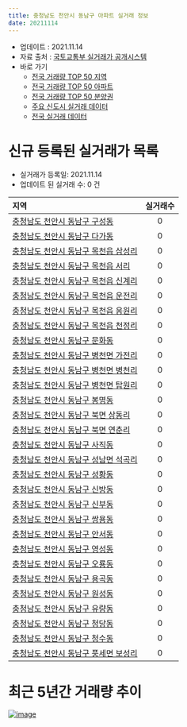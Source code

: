 ```yaml
---
title: 충청남도 천안시 동남구 아파트 실거래 정보
date: 20211114
---
```


* 업데이트 : 2021.11.14
* 자료 출처 : [국토교통부 실거래가 공개시스템](http://rt.molit.go.kr)
* 바로 가기
    * [전국 거래량 TOP 50 지역](https://apt-info.github.io/apt-trade-info/tr)
    * [전국 거래량 TOP 50 아파트](https://apt-info.github.io/apt-trade-info/ta)
    * [전국 거래량 TOP 50 분양권](https://apt-info.github.io/apt-trade-info/tb)
    * [주요 신도시 실거래 데이터](https://apt-info.github.io/apt-trade-info/newtown)
    * [전국 실거래 데이터](https://apt-info.github.io/apt-trade-info/all)



<script async src="https://pagead2.googlesyndication.com/pagead/js/adsbygoogle.js"></script>
<!-- 기본광고 -->
<ins class="adsbygoogle"
     style="display:block"
     data-ad-client="ca-pub-1142216861245946"
     data-ad-slot="4805727019"
     data-ad-format="auto"
     data-full-width-responsive="true"></ins>
<script>
     (adsbygoogle = window.adsbygoogle || []).push({});
</script>


# 신규 등록된 실거래가 목록

* 실거래가 등록일: 2021.11.14
* 업데이트 된 실거래 수: 0 건


|지역|실거래수|
|:---|:---:|
|[충청남도 천안시 동남구 구성동](https://apt-info.github.io/apt-trade-info/r1648)|0|
|[충청남도 천안시 동남구 다가동](https://apt-info.github.io/apt-trade-info/r1651)|0|
|[충청남도 천안시 동남구 목천읍 삼성리](https://apt-info.github.io/apt-trade-info/r3295)|0|
|[충청남도 천안시 동남구 목천읍 서리](https://apt-info.github.io/apt-trade-info/r1656)|0|
|[충청남도 천안시 동남구 목천읍 신계리](https://apt-info.github.io/apt-trade-info/r1657)|0|
|[충청남도 천안시 동남구 목천읍 운전리](https://apt-info.github.io/apt-trade-info/r1662)|0|
|[충청남도 천안시 동남구 목천읍 응원리](https://apt-info.github.io/apt-trade-info/r2912)|0|
|[충청남도 천안시 동남구 목천읍 천정리](https://apt-info.github.io/apt-trade-info/r3722)|0|
|[충청남도 천안시 동남구 문화동](https://apt-info.github.io/apt-trade-info/r3346)|0|
|[충청남도 천안시 동남구 병천면 가전리](https://apt-info.github.io/apt-trade-info/r1666)|0|
|[충청남도 천안시 동남구 병천면 병천리](https://apt-info.github.io/apt-trade-info/r1664)|0|
|[충청남도 천안시 동남구 병천면 탑원리](https://apt-info.github.io/apt-trade-info/r1663)|0|
|[충청남도 천안시 동남구 봉명동](https://apt-info.github.io/apt-trade-info/r1650)|0|
|[충청남도 천안시 동남구 북면 상동리](https://apt-info.github.io/apt-trade-info/r1659)|0|
|[충청남도 천안시 동남구 북면 연춘리](https://apt-info.github.io/apt-trade-info/r1658)|0|
|[충청남도 천안시 동남구 사직동](https://apt-info.github.io/apt-trade-info/r3020)|0|
|[충청남도 천안시 동남구 성남면 석곡리](https://apt-info.github.io/apt-trade-info/r2913)|0|
|[충청남도 천안시 동남구 성황동](https://apt-info.github.io/apt-trade-info/r1665)|0|
|[충청남도 천안시 동남구 신방동](https://apt-info.github.io/apt-trade-info/r1653)|0|
|[충청남도 천안시 동남구 신부동](https://apt-info.github.io/apt-trade-info/r1654)|0|
|[충청남도 천안시 동남구 쌍용동](https://apt-info.github.io/apt-trade-info/r1661)|0|
|[충청남도 천안시 동남구 안서동](https://apt-info.github.io/apt-trade-info/r1655)|0|
|[충청남도 천안시 동남구 영성동](https://apt-info.github.io/apt-trade-info/r1660)|0|
|[충청남도 천안시 동남구 오룡동](https://apt-info.github.io/apt-trade-info/r3294)|0|
|[충청남도 천안시 동남구 용곡동](https://apt-info.github.io/apt-trade-info/r1652)|0|
|[충청남도 천안시 동남구 원성동](https://apt-info.github.io/apt-trade-info/r1647)|0|
|[충청남도 천안시 동남구 유량동](https://apt-info.github.io/apt-trade-info/r3686)|0|
|[충청남도 천안시 동남구 청당동](https://apt-info.github.io/apt-trade-info/r1667)|0|
|[충청남도 천안시 동남구 청수동](https://apt-info.github.io/apt-trade-info/r1649)|0|
|[충청남도 천안시 동남구 풍세면 보성리](https://apt-info.github.io/apt-trade-info/r3734)|0|



<script async src="https://pagead2.googlesyndication.com/pagead/js/adsbygoogle.js"></script>
<!-- 기본광고 -->
<ins class="adsbygoogle"
     style="display:block"
     data-ad-client="ca-pub-1142216861245946"
     data-ad-slot="4805727019"
     data-ad-format="auto"
     data-full-width-responsive="true"></ins>
<script>
     (adsbygoogle = window.adsbygoogle || []).push({});
</script>


# 최근 5년간 거래량 추이


<div style="width:100%;">
    <canvas id="deal_progress" height="200"></canvas>
</div>

<script>
new Chart(document.getElementById("deal_progress"), {
    type: 'line',
    data: {
        labels: ['16.01','16.02','16.03','16.04','16.05','16.06','16.07','16.08','16.09','16.10','16.11','16.12','17.01','17.02','17.03','17.04','17.05','17.06','17.07','17.08','17.09','17.10','17.11','17.12','18.01','18.02','18.03','18.04','18.05','18.06','18.07','18.08','18.09','18.10','18.11','18.12','19.01','19.02','19.03','19.04','19.05','19.06','19.07','19.08','19.09','19.10','19.11','19.12','20.01','20.02','20.03','20.04','20.05','20.06','20.07','20.08','20.09','20.10','20.11','20.12','21.01','21.02','21.03','21.04','21.05','21.06','21.07','21.08','21.09','21.10','21.11'],
        datasets: [{
            label: '매매/분양권',
            data: [197,193,296,280,247,262,253,288,240,312,262,220,193,221,306,237,283,342,289,290,284,247,248,259,269,260,420,289,260,332,245,227,246,262,253,190,210,221,326,247,275,249,273,301,274,360,532,711,556,617,446,526,572,866,650,371,529,681,975,949,430,432,608,545,722,580,745,665,560,543,119],
            borderColor: "rgba(66, 133, 243, 1)",
            backgroundColor: "rgba(66, 133, 243, 0.05)",
            borderWidth: 1,
            pointRadius: 0,
            fill: false,
            lineTension: 0
        },{
            label: '전/월세',
            data: [344,281,301,271,235,254,257,255,216,258,225,183,210,396,263,198,194,219,242,271,263,225,235,280,303,301,324,305,315,375,356,402,264,328,305,271,360,318,277,279,275,244,269,271,250,256,259,290,338,382,260,323,306,412,370,297,240,244,220,302,292,246,278,249,319,303,291,309,263,222,58],
            borderColor: "rgba(255, 90, 0, 1)",
            backgroundColor: "rgba(255, 90, 0, 0.05)",
            borderWidth: 1,
            pointRadius: 0,
            fill: false,
            lineTension: 0
        },{
            label: '합계',
            data: [541,474,597,551,482,516,510,543,456,570,487,403,403,617,569,435,477,561,531,561,547,472,483,539,572,561,744,594,575,707,601,629,510,590,558,461,570,539,603,526,550,493,542,572,524,616,791,1001,894,999,706,849,878,1278,1020,668,769,925,1195,1251,722,678,886,794,1041,883,1036,974,823,765,177],
            borderColor: "rgba(0, 0, 0, 1)",
            backgroundColor: "rgba(0, 0, 0, 0.03)",
            borderWidth: 0.1,
            pointRadius: 0,
            fill: true,
            lineTension: 0
        }
        ]
    },
    options: {
        responsive: true,
        title: {
            display: false
        },
        tooltips: {
            mode: 'index',
            intersect: false
        },
        hover: {
            mode: 'nearest',
            intersect: true
        },
        scales: {
            xAxes: [{
                display: true,
                scaleLabel: {
                    display: true,
                    labelString: '년/월'
                }
            }],
            yAxes: [{
                display: true,
                ticks: {
                    suggestedMin: 0,
                },
                scaleLabel: {
                    display: true,
                    labelString: '실거래 수'
                }
            }]
        }
    }
});

</script>


[![image](https://apt-info.github.io/images/2020-01-03-apt-trade-info/1024x500.png)](https://play.google.com/store/apps/details?id=com.aptinfo.apttradeinfo)

